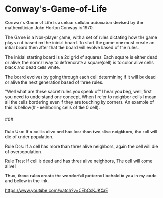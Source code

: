 # Conway's-Game-of-Life
Conway's Game of Life is a celuar cellular automaton devised by the mathemitician John Horton Conway in 1970.

The Game is a Non-player game, with a set of rules dictating how the game plays out based on the inicial board. To start the game one must create an intial board then after that the board will evolve based of the rules.

The inicial starting board is a 2d grid of squares. Each square is either dead or alive, the normal way to defrencrate a square(cell) is to color alive cells black and dead cells white.

The board evolves by going through each cell determining if it will be dead or alive the next generation based of three rules.

"Well what are these sacret rules you speak of" I hear you beg, well, first you need to understand one concept. When I refer to neighbor cells I mean all the cells bordering even if they are touching by corners. An example of this is bellow(# - neihboring cells of the 0 cell).

###
#0#
###

Rule Uno:
If a cell is alive and has less than two alive neighbors, the cell will die of under population.

Rule Dos:
If a cell has more than three alive neighbors, again the cell will die of overpopulation.

Rule Tres:
If cell is dead and has three alive neighbors, The cell will come alive!

Thus, these rules create the wonderfull patterns I behold to you in my code and bellow in the link.

https://www.youtube.com/watch?v=OEbCsKJKXaE
